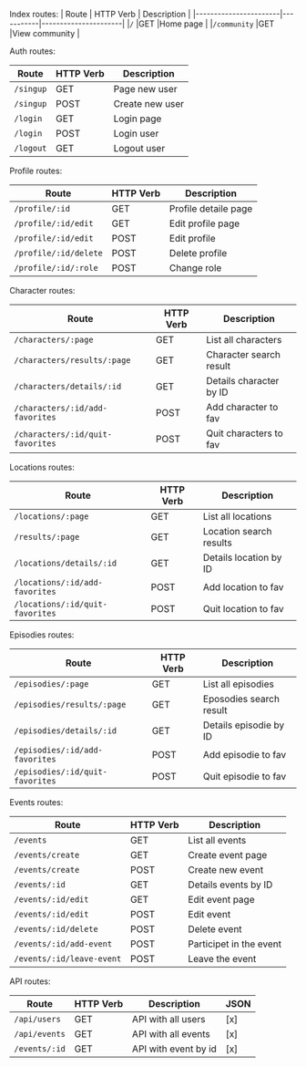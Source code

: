 Index routes:
|         Route         | HTTP Verb |     Description      |
|-----------------------|-----------|----------------------|
|`/`                    |GET        |Home page             |
|`/community`           |GET        |View community        |


Auth routes:

|         Route         | HTTP Verb |     Description      |
|-----------------------|-----------|----------------------|
|`/singup`              |GET        |Page new user         |
|`/singup`              |POST       |Create new user       |     
|`/login`               |GET        |Login page            |  
|`/login`               |POST       |Login user            |     
|`/logout`              |GET        |Logout user           |     

Profile routes:

|         Route         | HTTP Verb |     Description      |
|-----------------------|-----------|----------------------|
|`/profile/:id`         |GET        |Profile detaile page  |
|`/profile/:id/edit`    |GET        |Edit profile page     |
|`/profile/:id/edit`    |POST       |Edit profile          |
|`/profile/:id/delete`  |POST       |Delete profile        |
|`/profile/:id/:role `  |POST       |Change role           |

Character routes:

|                Route           | HTTP Verb |     Description       |
|--------------------------------|-----------|-----------------------|
|`/characters/:page`             |GET        |List all characters    |
|`/characters/results/:page`     |GET        |Character search result|
|`/characters/details/:id`       |GET        |Details character by ID|
|`/characters/:id/add-favorites` |POST       |Add character to fav   |
|`/characters/:id/quit-favorites`|POST       |Quit characters to fav |


Locations routes:

|              Route            | HTTP Verb |     Description       |
|-------------------------------|-----------|-----------------------|
|`/locations/:page`             |GET        |List all locations     |
|`/results/:page`               |GET        |Location search results|
|`/locations/details/:id`       |GET        |Details location by ID |
|`/locations/:id/add-favorites` |POST       |Add location to fav    |
|`/locations/:id/quit-favorites`|POST       |Quit location to fav   |


Episodies routes:

|              Route            | HTTP Verb |     Description       |
|-------------------------------|-----------|-----------------------|
|`/episodies/:page`             |GET        |List all episodies     |
|`/episodies/results/:page`     |GET        |Eposodies search result|
|`/episodies/details/:id`       |GET        |Details episodie by ID |
|`/episodies/:id/add-favorites` |POST       |Add episodie to fav    |
|`/episodies/:id/quit-favorites`|POST       |Quit episodie to fav   |


Events routes:

|          Route          | HTTP Verb |     Description       |
|-------------------------|-----------|-----------------------|
|`/events`                |GET        |List all events        |
|`/events/create`         |GET        |Create event page      |
|`/events/create`         |POST       |Create new event       |
|`/events/:id`            |GET        |Details events by ID   |
|`/events/:id/edit`       |GET        |Edit event page        |
|`/events/:id/edit`       |POST       |Edit event             |
|`/events/:id/delete`     |POST       |Delete event           |
|`/events/:id/add-event`  |POST       |Participet in the event|
|`/events/:id/leave-event`|POST       |Leave the event        |

API routes:

|     Route   | HTTP Verb |    Description      | JSON |
|-------------|-----------|---------------------|------|
|`/api/users` |GET        |API with all users   |  [x] |
|`/api/events`|GET        |API with all events  |  [x] |
|`/events/:id`|GET        |API with event by id |  [x] |

